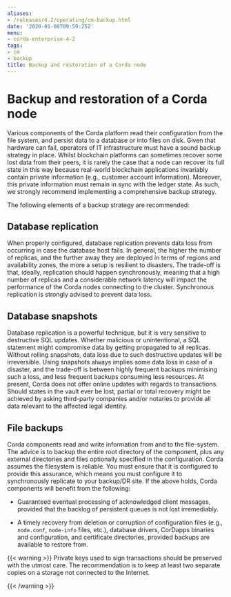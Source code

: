 ```yaml
---
aliases:
- /releases/4.2/operating/cm-backup.html
date: '2020-01-08T09:59:25Z'
menu:
- corda-enterprise-4-2
tags:
- cm
- backup
title: Backup and restoration of a Corda node
---
```



# Backup and restoration of a Corda node


Various components of the Corda platform read their configuration from the file system, and persist data to a database or into files on disk. Given that hardware can fail, operators of IT infrastructure must have a sound backup strategy in place. Whilst blockchain platforms can sometimes recover some lost data from their peers, it is rarely the case that a node can recover its full state in this way because real-world blockchain applications invariably contain private information (e.g., customer account information). Moreover, this private information must remain in sync with the ledger state. As such, we strongly recommend implementing a comprehensive backup strategy.

The following elements of a backup strategy are recommended:


## Database replication

When properly configured, database replication prevents data loss from occurring in case the database host fails.
                In general, the higher the number of replicas, and the further away they are deployed in terms of regions and availability zones, the more a setup is resilient to disasters.
                The trade-off is that, ideally, replication should happen synchronously, meaning that a high number of replicas and a considerable network latency will impact the performance of the Corda nodes connecting to the cluster.
                Synchronous replication is strongly advised to prevent data loss.


## Database snapshots

Database replication is a powerful technique, but it is very sensitive to destructive SQL updates. Whether malicious or unintentional, a SQL statement might compromise data by getting propagated to all replicas.
                Without rolling snapshots, data loss due to such destructive updates will be irreversible.
                Using snapshots always implies some data loss in case of a disaster, and the trade-off is between highly frequent backups minimising such a loss, and less frequent backups consuming less resources.
                At present, Corda does not offer online updates with regards to transactions.
                Should states in the vault ever be lost, partial or total recovery might be achieved by asking third-party companies and/or notaries to provide all data relevant to the affected legal identity.


## File backups

Corda components read and write information from and to the file-system. The advice is to backup the entire root directory of the component, plus any external directories and files optionally specified in the configuration.
                Corda assumes the filesystem is reliable. You must ensure that it is configured to provide this assurance, which means you must configure it to synchronously replicate to your backup/DR site.
                If the above holds, Corda components will benefit from the following:


* Guaranteed eventual processing of acknowledged client messages, provided that the backlog of persistent queues is not lost irremediably.


* A timely recovery from deletion or corruption of configuration files (e.g., `node.conf`, `node-info` files, etc.), database drivers, CorDapps binaries and configuration, and certificate directories, provided backups are available to restore from.



{{< warning >}}
Private keys used to sign transactions should be preserved with the utmost care. The recommendation is to keep at least two separate copies on a storage not connected to the Internet.

{{< /warning >}}


